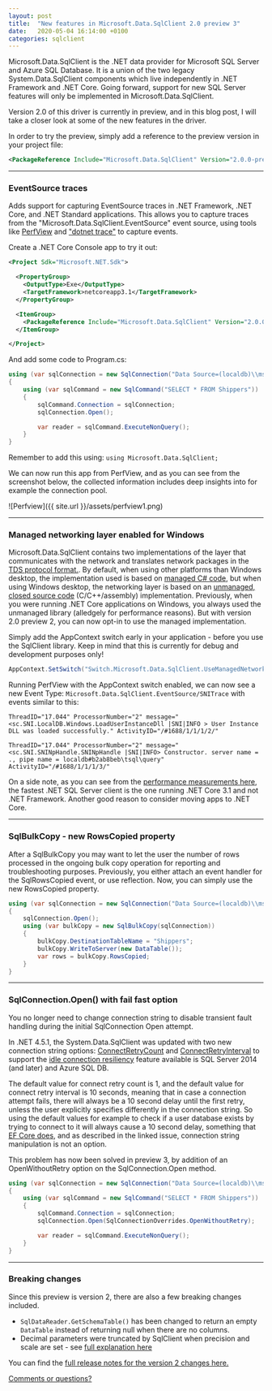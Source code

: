 ```yaml
---
layout: post
title:  "New features in Microsoft.Data.SqlClient 2.0 preview 3"
date:   2020-05-04 16:14:00 +0100
categories: sqlclient
---
```

Microsoft.Data.SqlClient is the .NET data provider for Microsoft SQL Server and Azure SQL Database. It is a union of the two legacy System.Data.SqlClient components which live independently in .NET Framework and .NET Core. Going forward, support for new SQL Server features will only be implemented in Microsoft.Data.SqlClient.

Version 2.0 of this driver is currently in preview, and in this blog post, I will take a closer look at some of the new features in the driver.

In order to try the preview, simply add a reference to the preview version in your project file:

``` xml
<PackageReference Include="Microsoft.Data.SqlClient" Version="2.0.0-preview3.20122.2" />
```
---
### EventSource traces

Adds support for capturing EventSource traces in .NET Framework, .NET Core, and .NET Standard applications. This allows you to capture traces from the "Microsoft.Data.SqlClient.EventSource" event source, using tools like [PerfView](http://dev.goshoom.net/en/2013/04/tracing-with-eventsource/) and ["dotnet trace"](https://developers.redhat.com/blog/2019/12/23/tracing-net-core-applications/) to capture events.

Create a .NET Core Console app to try it out:

```` xml
<Project Sdk="Microsoft.NET.Sdk">

  <PropertyGroup>
    <OutputType>Exe</OutputType>
    <TargetFramework>netcoreapp3.1</TargetFramework>
  </PropertyGroup>

  <ItemGroup>
    <PackageReference Include="Microsoft.Data.SqlClient" Version="2.0.0-preview3.20122.2" />
  </ItemGroup>

</Project>
````
And add some code to Program.cs:

```csharp
using (var sqlConnection = new SqlConnection("Data Source=(localdb)\\mssqllocaldb;Initial Catalog=Northwind;Integrated Security= true"))
{
    using (var sqlCommand = new SqlCommand("SELECT * FROM Shippers"))
    {
        sqlCommand.Connection = sqlConnection;
        sqlConnection.Open();

        var reader = sqlCommand.ExecuteNonQuery();
    }
}
```

Remember to add this using: `using Microsoft.Data.SqlClient;`


We can now run this app from PerfView, and as you can see from the screenshot below, the collected information includes deep insights into for example the connection pool.

![Perfview]({{ site.url }}/assets/perfview1.png)

---
### Managed networking layer enabled for Windows

Microsoft.Data.SqlClient contains two implementations of the layer that communicates with the network and translates network packages in the [TDS protocol format.](https://docs.microsoft.com/en-us/openspecs/windows_protocols/ms-tds/b46a581a-39de-4745-b076-ec4dbb7d13ec?WT.mc_id=DT-MVP-4025156). By default, when using other platforms than Windows desktop, the implementation used is based on [managed C# code](https://github.com/dotnet/SqlClient/tree/master/src/Microsoft.Data.SqlClient/netcore/src/Microsoft/Data/SqlClient/SNI), but when using Windows desktop, the networking layer is based on an [unmanaged, closed source code](https://www.nuget.org/packages/Microsoft.Data.SqlClient.SNI/) (C/C++/assembly) implementation. Previously, when you were running .NET Core applications on Windows, you always used the unmanaged library (alledgely for performance reasons). But with version 2.0 preview 2, you can now opt-in to use the managed implementation.

Simply add the AppContext switch early in your application - before you use the SqlClient library. Keep in mind that this is currently for debug and development purposes only!

```` csharp
AppContext.SetSwitch("Switch.Microsoft.Data.SqlClient.UseManagedNetworkingOnWindows", true);
````

Running PerfView with the AppContext switch enabled, we can now see a new Event Type: `Microsoft.Data.SqlClient.EventSource/SNITrace` with events similar to this:

```plaintext
ThreadID="17.044" ProcessorNumber="2" message="<sc.SNI.LocalDB.Windows.LoadUserInstanceDll |SNI|INFO > User Instance DLL was loaded successfully." ActivityID="/#1688/1/1/1/2/"  

ThreadID="17.044" ProcessorNumber="2" message="<sc.SNI.SNINpHandle.SNINpHandle |SNI|INFO> Constructor. server name = ., pipe name = localdb#b2ab8beb\tsql\query" ActivityID="/#1688/1/1/1/3/"
```

On a side note, as you can see from the [performance measurements here](https://github.com/dotnet/SqlClient/issues/375#issuecomment-607473899), the fastest .NET SQL Server client is the one running .NET Core 3.1 and not .NET Framework. Another good reason to consider moving apps to .NET Core. 

---
### SqlBulkCopy - new RowsCopied property

After a SqlBulkCopy you may want to let the user the number of rows processed in the ongoing bulk copy operation for reporting and troubleshooting purposes. Previously, you either attach an event handler for the SqlRowsCopied event, or use reflection. Now, you can simply use the new RowsCopied property. 

```csharp
using (var sqlConnection = new SqlConnection("Data Source=(localdb)\\mssqllocaldb;Initial Catalog=Northwind;Integrated Security= true"))
{
    sqlConnection.Open();
    using (var bulkCopy = new SqlBulkCopy(sqlConnection))
    {
        bulkCopy.DestinationTableName = "Shippers";
        bulkCopy.WriteToServer(new DataTable());
        var rows = bulkCopy.RowsCopied;
    }
}
```
---
### SqlConnection.Open() with fail fast option 

You no longer need to change connection string to disable transient fault handling during the initial SqlConnection Open attempt.

In .NET 4.5.1, the System.Data.SqlClient was updated with two new connection string options: [ConnectRetryCount](https://docs.microsoft.com/en-us/dotnet/api/system.data.sqlclient.sqlconnectionstringbuilder.connectretrycount?WT.mc_id=DT-MVP-4025156) and [ConnectRetryInterval](https://docs.microsoft.com/en-us/dotnet/api/system.data.sqlclient.sqlconnectionstringbuilder.connectretryinterval?WT.mc_id=DT-MVP-4025156) to support the [idle connection resiliency](https://docs.microsoft.com/en-us/sql/connect/php/connection-resiliency?WT.mc_id=DT-MVP-4025156) feature available is SQL Server 2014 (and later) and Azure SQL DB.

The default value for connect retry count is 1, and the default value for connect retry interval is 10 seconds, meaning that in case a connection attempt fails, there will always be a 10 second delay until the first retry, unless the user explicitly specifies differently in the connection string. So using the default values for example to check if a user database exists by trying to connect to it will always cause a 10 second delay, something that [EF Core does](https://github.com/dotnet/efcore/issues/7283), and as described in the linked issue, connection string manipulation is not an option. 

This problem has now been solved in preview 3, by addition of an OpenWithoutRetry option on the SqlConnection.Open method.

```csharp
using (var sqlConnection = new SqlConnection("Data Source=(localdb)\\mssqllocaldb;Initial Catalog=Northwind;Integrated Security= true"))
{
    using (var sqlCommand = new SqlCommand("SELECT * FROM Shippers"))
    {
        sqlCommand.Connection = sqlConnection;
        sqlConnection.Open(SqlConnectionOverrides.OpenWithoutRetry);

        var reader = sqlCommand.ExecuteNonQuery();
    }
}
```

---
### Breaking changes

Since this preview is version 2, there are also a few breaking changes included.

- `SqlDataReader.GetSchemaTable()` has been changed to return an empty `DataTable` instead of returning null when there are no columns.
- Decimal parameters were truncated by SqlClient when precision and scale are set - see [full explanation here](https://github.com/dotnet/SqlClient/issues/440)

You can find the [full release notes for the version 2 changes  here.](https://github.com/dotnet/SqlClient/tree/master/release-notes/2.0)

[Comments or questions?](https://github.com/ErikEJ/erikej.github.io/issues/7)
